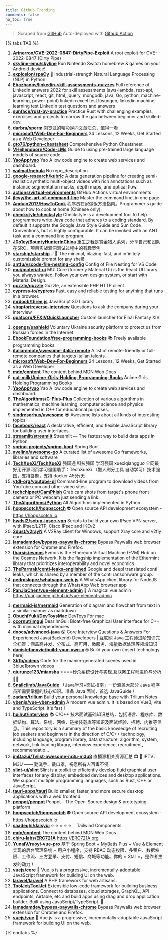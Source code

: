 ```yaml
---
title: Github Trending
comments: false
no_toc: true
---
```


> Scraped from [GitHub](https://github.com/trending)
Auto-deployed with [Github Action](https://docs.github.com/en/actions)

{% tabs TAB %}
<!-- tab Daily -->
1. [**Arinerron/CVE-2022-0847-DirtyPipe-Exploit**](https://github.com/Arinerron/CVE-2022-0847-DirtyPipe-Exploit)
A root exploit for CVE-2022-0847 (Dirty Pipe)
2. [**skyline-emu/skyline**](https://github.com/skyline-emu/skyline)
Run Nintendo Switch homebrew & games on your Android device!
3. [**explosion/spaCy**](https://github.com/explosion/spaCy)
💫 Industrial-strength Natural Language Processing (NLP) in Python
4. [**Ebazhanov/linkedin-skill-assessments-quizzes**](https://github.com/Ebazhanov/linkedin-skill-assessments-quizzes)
Full reference of LinkedIn answers 2022 for skill assessments (aws-lambda, rest-api, javascript, react, git, html, jquery, mongodb, java, Go, python, machine-learning, power-point) linkedin excel test lösungen, linkedin machine learning test LinkedIn test questions and answers
5. [**sunface/rust-by-practice**](https://github.com/sunface/rust-by-practice)
Practice Rust with challenging examples, exercises and projects to narrow the gap between beginner and skilled-dev.
6. [**darbra/sperm**](https://github.com/darbra/sperm)
浏览过的精彩逆向文章汇总，值得一看
7. [**microsoft/Web-Dev-For-Beginners**](https://github.com/microsoft/Web-Dev-For-Beginners)
24 Lessons, 12 Weeks, Get Started as a Web Developer
8. [**gto76/python-cheatsheet**](https://github.com/gto76/python-cheatsheet)
Comprehensive Python Cheatsheet
9. [**VHellendoorn/Code-LMs**](https://github.com/VHellendoorn/Code-LMs)
Guide to using pre-trained large language models of source code
10. [**YaoApp/yao**](https://github.com/YaoApp/yao)
Yao A low code engine to create web services and dashboard.
11. [**walmat/nebula**](https://github.com/walmat/nebula)
No repo_description
12. [**google-research/kubric**](https://github.com/google-research/kubric)
A data generation pipeline for creating semi-realistic synthetic multi-object videos with rich annotations such as instance segmentation masks, depth maps, and optical flow.
13. [**actions/virtual-environments**](https://github.com/actions/virtual-environments)
GitHub Actions virtual environments
14. [**jlevy/the-art-of-command-line**](https://github.com/jlevy/the-art-of-command-line)
Master the command line, in one page
15. [**Anduin2017/HowToCook**](https://github.com/Anduin2017/HowToCook)
程序员在家做饭方法指南。Programmer's guide about how to cook at home (Chinese only).
16. [**checkstyle/checkstyle**](https://github.com/checkstyle/checkstyle)
Checkstyle is a development tool to help programmers write Java code that adheres to a coding standard. By default it supports the Google Java Style Guide and Sun Code Conventions, but is highly configurable. It can be invoked with an ANT task and a command line program.
17. [**J0o1ey/BountyHunterInChina**](https://github.com/J0o1ey/BountyHunterInChina)
重生之我是赏金猎人系列，分享自己和团队在SRC、项目实战漏洞测试过程中的有趣案例
18. [**starship/starship**](https://github.com/starship/starship)
☄🌌️ The minimal, blazing-fast, and infinitely customizable prompt for any shell!
19. [**antfu/vscode-file-nesting-config**](https://github.com/antfu/vscode-file-nesting-config)
Config of File Nesting for VS Code
20. [**mui/material-ui**](https://github.com/mui/material-ui)
MUI Core (formerly Material UI) is the React UI library you always wanted. Follow your own design system, or start with Material Design.
21. [**guzzle/guzzle**](https://github.com/guzzle/guzzle)
Guzzle, an extensible PHP HTTP client
22. [**cypress-io/cypress**](https://github.com/cypress-io/cypress)
Fast, easy and reliable testing for anything that runs in a browser.
23. [**mrdoob/three.js**](https://github.com/mrdoob/three.js)
JavaScript 3D Library.
24. [**viraptor/reverse-interview**](https://github.com/viraptor/reverse-interview)
Questions to ask the company during your interview
25. [**goatcorp/FFXIVQuickLauncher**](https://github.com/goatcorp/FFXIVQuickLauncher)
Custom launcher for Final Fantasy XIV
<!-- endtab -->
<!-- tab Weekly -->
1. [**opengs/uashield**](https://github.com/opengs/uashield)
Voluntary Ukraine security platform to protect us from Russian forces in the Internet
2. [**EbookFoundation/free-programming-books**](https://github.com/EbookFoundation/free-programming-books)
📚 Freely available programming books
3. [**italiaremote/awesome-italia-remote**](https://github.com/italiaremote/awesome-italia-remote)
A list of remote-friendly or full-remote companies that targets Italian talents.
4. [**microsoft/Web-Dev-For-Beginners**](https://github.com/microsoft/Web-Dev-For-Beginners)
24 Lessons, 12 Weeks, Get Started as a Web Developer
5. [**mdn/content**](https://github.com/mdn/content)
The content behind MDN Web Docs
6. [**cat-milk/Anime-Girls-Holding-Programming-Books**](https://github.com/cat-milk/Anime-Girls-Holding-Programming-Books)
Anime Girls Holding Programming Books
7. [**YaoApp/yao**](https://github.com/YaoApp/yao)
Yao A low code engine to create web services and dashboard.
8. [**TheAlgorithms/C-Plus-Plus**](https://github.com/TheAlgorithms/C-Plus-Plus)
Collection of various algorithms in mathematics, machine learning, computer science and physics implemented in C++ for educational purposes.
9. [**sindresorhus/awesome**](https://github.com/sindresorhus/awesome)
😎 Awesome lists about all kinds of interesting topics
10. [**facebook/react**](https://github.com/facebook/react)
A declarative, efficient, and flexible JavaScript library for building user interfaces.
11. [**streamlit/streamlit**](https://github.com/streamlit/streamlit)
Streamlit — The fastest way to build data apps in Python
12. [**spring-projects/spring-boot**](https://github.com/spring-projects/spring-boot)
Spring Boot
13. [**avelino/awesome-go**](https://github.com/avelino/awesome-go)
A curated list of awesome Go frameworks, libraries and software
14. [**TechXueXi/TechXueXi**](https://github.com/TechXueXi/TechXueXi)
强国通 科技强国 学习强国 xuexiqiangguo 全网最好用开源网页学习强国助手：TechXueXi （懒人刷分工具 自动学习）技术强国，支持答题，支持 docker 45分/天
15. [**ytdl-org/youtube-dl**](https://github.com/ytdl-org/youtube-dl)
Command-line program to download videos from YouTube.com and other video sites
16. [**techchipnet/CamPhish**](https://github.com/techchipnet/CamPhish)
Grab cam shots from target's phone front camera or PC webcam just sending a link.
17. [**TheAlgorithms/Python**](https://github.com/TheAlgorithms/Python)
All Algorithms implemented in Python
18. [**hoppscotch/hoppscotch**](https://github.com/hoppscotch/hoppscotch)
👽 Open source API development ecosystem - https://hoppscotch.io
19. [**hwdsl2/setup-ipsec-vpn**](https://github.com/hwdsl2/setup-ipsec-vpn)
Scripts to build your own IPsec VPN server, with IPsec/L2TP, Cisco IPsec and IKEv2
20. [**2dust/v2rayN**](https://github.com/2dust/v2rayN)
A V2Ray client for Windows, support Xray core and v2fly core
21. [**iamadamdev/bypass-paywalls-chrome**](https://github.com/iamadamdev/bypass-paywalls-chrome)
Bypass Paywalls web browser extension for Chrome and Firefox.
22. [**tharsis/evmos**](https://github.com/tharsis/evmos)
Evmos is the Ethereum Virtual Machine (EVM) Hub on the Cosmos Network. It is the flagship implementation of the Ethermint library that prioritizes interoperability and novel economics.
23. [**TheParmak/conti-leaks-englished**](https://github.com/TheParmak/conti-leaks-englished)
Google and deepl translated conti leaks, which is shared by a member of the conti ransomware group.
24. [**pedroslopez/whatsapp-web.js**](https://github.com/pedroslopez/whatsapp-web.js)
A WhatsApp client library for NodeJS that connects through the WhatsApp Web browser app
25. [**PanJiaChen/vue-element-admin**](https://github.com/PanJiaChen/vue-element-admin)
🎉 A magical vue admin https://panjiachen.github.io/vue-element-admin
<!-- endtab -->
<!-- tab Monthly -->
1. [**mermaid-js/mermaid**](https://github.com/mermaid-js/mermaid)
Generation of diagram and flowchart from text in a similar manner as markdown
2. [**ObuchiYuki/DevToysMac**](https://github.com/ObuchiYuki/DevToysMac)
DevToys For mac
3. [**ocornut/imgui**](https://github.com/ocornut/imgui)
Dear ImGui: Bloat-free Graphical User interface for C++ with minimal dependencies
4. [**doocs/advanced-java**](https://github.com/doocs/advanced-java)
😮 Core Interview Questions & Answers For Experienced Java(Backend) Developers | 互联网 Java 工程师进阶知识完全扫盲：涵盖高并发、分布式、高可用、微服务、海量数据处理等领域知识
5. [**danistefanovic/build-your-own-x**](https://github.com/danistefanovic/build-your-own-x)
🤓 Build your own (insert technology here)
6. [**3b1b/videos**](https://github.com/3b1b/videos)
Code for the manim-generated scenes used in 3blue1brown videos
7. [**qiurunze123/miaosha**](https://github.com/qiurunze123/miaosha)
⭐⭐⭐⭐秒杀系统设计与实现.互联网工程师进阶与分析🙋🐓
8. [**Snailclimb/JavaGuide**](https://github.com/Snailclimb/JavaGuide)
「Java学习+面试指南」一份涵盖大部分 Java 程序员所需要掌握的核心知识。准备 Java 面试，首选 JavaGuide！
9. [**zadam/trilium**](https://github.com/zadam/trilium)
Build your personal knowledge base with Trilium Notes
10. [**vbenjs/vue-vben-admin**](https://github.com/vbenjs/vue-vben-admin)
A modern vue admin. It is based on Vue3, vite and TypeScript. It's fast！
11. [**huihut/interview**](https://github.com/huihut/interview)
📚 C/C++ 技术面试基础知识总结，包括语言、程序库、数据结构、算法、系统、网络、链接装载库等知识及面试经验、招聘、内推等信息。This repository is a summary of the basic knowledge of recruiting job seekers and beginners in the direction of C/C++ technology, including language, program library, data structure, algorithm, system, network, link loading library, interview experience, recruitment, recommendatio…
12. [**imDazui/Tvlist-awesome-m3u-m3u8**](https://github.com/imDazui/Tvlist-awesome-m3u-m3u8)
直播源相关资源汇总 📺 💯 IPTV、M3U —— 勤洗手、戴口罩，祝愿所有人百毒不侵
13. [**slint-ui/slint**](https://github.com/slint-ui/slint)
Slint is a toolkit to efficiently develop fluid graphical user interfaces for any display: embedded devices and desktop applications. We support multiple programming languages, such as Rust, C++ or JavaScript.
14. [**tauri-apps/tauri**](https://github.com/tauri-apps/tauri)
Build smaller, faster, and more secure desktop applications with a web frontend.
15. [**penpot/penpot**](https://github.com/penpot/penpot)
Penpot - The Open-Source design & prototyping platform
16. [**hoppscotch/hoppscotch**](https://github.com/hoppscotch/hoppscotch)
👽 Open source API development ecosystem - https://hoppscotch.io
17. [**saadeghi/daisyui**](https://github.com/saadeghi/daisyui)
⭐️ ⭐️ ⭐️ ⭐️ ⭐️  Tailwind Components
18. [**mdn/content**](https://github.com/mdn/content)
The content behind MDN Web Docs
19. [**chiru-labs/ERC721A**](https://github.com/chiru-labs/ERC721A)
https://ERC721A.org
20. [**YunaiV/ruoyi-vue-pro**](https://github.com/YunaiV/ruoyi-vue-pro)
基于 Spring Boot + MyBatis Plus + Vue & Element 实现的后台管理系统 + 用户小程序，支持 RBAC 动态权限、多租户、数据权限、工作流、三方登录、支付、短信、商城等功能。你的 ⭐️ Star ⭐️，是作者生发的动力！
21. [**vuejs/core**](https://github.com/vuejs/core)
🖖 Vue.js is a progressive, incrementally-adoptable JavaScript framework for building UI on the web.
22. [**laravel/laravel**](https://github.com/laravel/laravel)
A PHP framework for web artisans.
23. [**ToolJet/ToolJet**](https://github.com/ToolJet/ToolJet)
Extensible low-code framework for building business applications. Connect to databases, cloud storages, GraphQL, API endpoints, Airtable, etc and build apps using drag and drop application builder. Built using JavaScript/TypeScript. 🚀
24. [**iamadamdev/bypass-paywalls-chrome**](https://github.com/iamadamdev/bypass-paywalls-chrome)
Bypass Paywalls web browser extension for Chrome and Firefox.
25. [**vuejs/vue**](https://github.com/vuejs/vue)
🖖 Vue.js is a progressive, incrementally-adoptable JavaScript framework for building UI on the web.
<!-- endtab -->
{% endtabs %}

